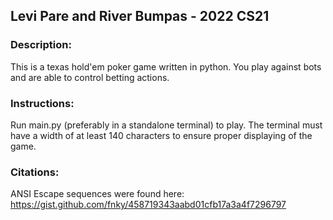 ## Levi Pare and River Bumpas - 2022 CS21

### Description:

This is a texas hold'em poker game written in python. You play against bots and are able to control betting actions.

### Instructions:

Run main.py (preferably in a standalone terminal) to play. The terminal must have a width of at least 140 characters to ensure proper displaying of the game.

### Citations:

ANSI Escape sequences were found here:
https://gist.github.com/fnky/458719343aabd01cfb17a3a4f7296797
